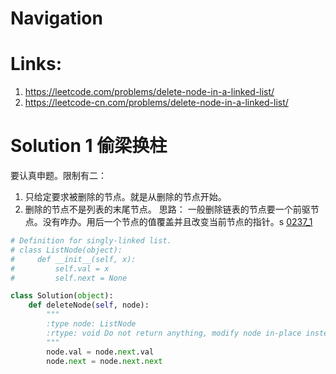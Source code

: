 # Navigation

# Links:
1. https://leetcode.com/problems/delete-node-in-a-linked-list/
2. https://leetcode-cn.com/problems/delete-node-in-a-linked-list/


# Solution 1 偷梁换柱
要认真申题。限制有二：
1. 只给定要求被删除的节点。就是从删除的节点开始。
2. 删除的节点不是列表的末尾节点。
思路：
一般删除链表的节点要一个前驱节点。没有咋办。用后一个节点的值覆盖并且改变当前节点的指针。s
[0237_1](./assets/0237_1.gif)

```python
# Definition for singly-linked list.
# class ListNode(object):
#     def __init__(self, x):
#         self.val = x
#         self.next = None

class Solution(object):
    def deleteNode(self, node):
        """
        :type node: ListNode
        :rtype: void Do not return anything, modify node in-place instead.
        """
        node.val = node.next.val
        node.next = node.next.next
```

